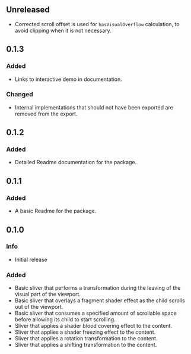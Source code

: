 ## Unreleased
* Corrected scroll offset is used for `hasVisualOverflow` calculation, to avoid clipping when it is not necessary.

## 0.1.3
### Added
* Links to interactive demo in documentation.
### Changed
* Internal implementations that should not have been exported are removed from the export.

## 0.1.2
### Added
* Detailed Readme documentation for the package.

## 0.1.1
### Added
* A basic Readme for the package. 

## 0.1.0
### Info
* Initial release

### Added
* Basic sliver that performs a transformation during the leaving of the visual part of the viewport.
* Basic sliver that overlays a fragment shader effect as the child scrolls out of the viewport.
* Basic sliver that consumes a specified amount of scrollable space before allowing its child to start scrolling.
* Sliver that applies a shader blood covering effect to the content.
* Sliver that applies a shader freezing effect to the content.
* Sliver that applies a rotation transformation to the content.
* Sliver that applies a shifting transformation to the content.